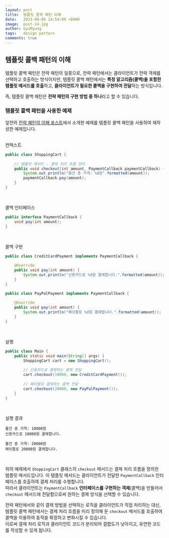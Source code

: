 ```yaml
---
layout:	post
title:  템플릿 콜백 패턴 이해
date:   2023-08-06 14:54:00 +0900
image:  post-14.jpg
author: GyuMyung
tags:   design pattern
comments: true
---
```

## 템플릿 콜백 패턴의 이해

템플릿 콜백 패턴은 전략 패턴의 일종으로, 전략 패턴에서는 클라이언트가 전략 객체를 선택하고 호출하는 방식이지만, 템플릿 콜백 패턴에서는 **특정 알고리즘(콜백)을 포함한 템플릿 메서드를 호출**하고, **클라이언트가 필요한 콜백을 구현하여 전달**하는 방식입니다. <br/>

즉, 템플릿 콜백 패턴은 **전략 패턴의 구현 방법 중 하나**라고 할 수 있습니다.

### 템플릿 콜백 패턴을 사용한 예제

앞전의 [전략 패턴의 이해 포스트](https://lgm1007.github.io/2023/08/01/Strategy-Pattern/)에서 소개한 예제를 템플릿 콜백 패턴을 사용하여 재작성한 예제입니다. <br/>
<br/>

컨텍스트
```java
public class ShoppingCart {
	
	// 템플릿 메서드 - 결제 처리 흐름 정의
    public void checkout(int amount, PaymentCallback paymentCallback) {
		System.out.println("물건 총 가격: %d원".formatted(amount));
		paymentCallback.pay(amount);
    }
}
```
<br/>

콜백 인터페이스
```java
public interface PaymentCallback {
	void pay(int amount);
}
```
<br/>

콜백 구현
```java
public class CreditCardPayment implements PaymentCallback {
	
	@Override
    public void pay(int amount) {
		System.out.println("신용카드로 %d원 결제합니다.".formatted(amount));
    }
}

public class PayPalPayment implements PaymentCallback {
	
	@Override
    public void pay(int amount) {
		System.out.println("페이팔로 %d원 결제합니다.".formatted(amount));
    }
}
```
<br/>

실행
```java
public class Main {
	public static void main(String[] args) {
		ShoppingCart cart = new ShoppingCart();
		
		// 신용카드로 결제하는 콜백 전달
        cart.checkout(10000, new CreditCardPayment());
		
		// 페이팔로 결제하는 콜백 전달
        cart.checkout(20000, new PayPalPayment());
    }
}
```
<br/>

실행 결과
```
물건 총 가격: 10000원
신용카드로 10000원 결제합니다.

물건 총 가격: 20000원
페이팔로 20000원 결제합니다.
```
<br/>


위의 예제에서 `ShoppingCart` 클래스의 `checkout` 메서드는 결제 처리 흐름을 정의한 템플릿 메서드입니다. 이 템플릿 메서드는 클라이언트가 전달한 `PaymentCallback` 인터페이스를 호출하여 결제 처리를 수행합니다. <br/>
따라서 클라이언트는 `PaymentCallback` **인터페이스를 구현하는 객체**(콜백)을 만들어서 `checkout` 메서드에 전달함으로써 원하는 결제 방식을 선택할 수 있습니다. <br/>

전략 패턴에서와 같이 결제 방법을 선택하는 로직을 클라이언트가 직접 처리하는 대신, 템플릿 콜백 패턴에서는 결제 처리 흐름을 미리 정의해 둔 `checkout` 메서드를 호출하여 콜백을 이용하여 동작을 확장하고 변화시킬 수 있습니다. <br/>
이로써 결제 처리 로직과 클라이언트 코드가 분리되어 결합도가 낮아지고, 유연한 코드를 작성할 수 있게 됩니다. <br/>

